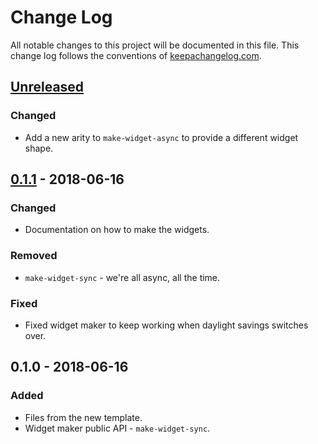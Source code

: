 # Change Log
All notable changes to this project will be documented in this file. This change log follows the conventions of [keepachangelog.com](http://keepachangelog.com/).

## [Unreleased]
### Changed
- Add a new arity to `make-widget-async` to provide a different widget shape.

## [0.1.1] - 2018-06-16
### Changed
- Documentation on how to make the widgets.

### Removed
- `make-widget-sync` - we're all async, all the time.

### Fixed
- Fixed widget maker to keep working when daylight savings switches over.

## 0.1.0 - 2018-06-16
### Added
- Files from the new template.
- Widget maker public API - `make-widget-sync`.

[Unreleased]: https://github.com/your-name/bootstrap/compare/0.1.1...HEAD
[0.1.1]: https://github.com/your-name/bootstrap/compare/0.1.0...0.1.1
